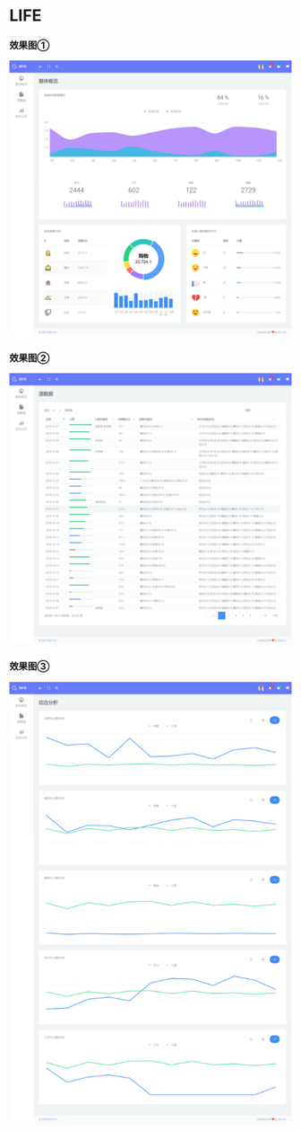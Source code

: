 # LIFE

### 效果图①
![alt text](docs/life-2018-dashboard.png)

### 效果图②
![alt text](docs/life-2018-data.png)

### 效果图③
![alt text](docs/life-2018-analysis.png)
